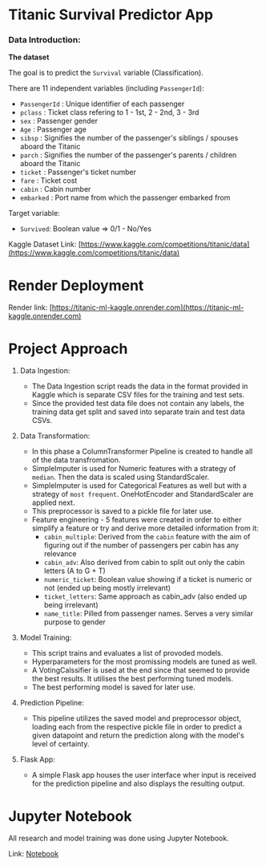 # Titanic Survival Predictor App

### Data Introduction:

**The dataset** 

The goal is to predict the `Survival` variable (Classification).

There are 11 independent variables (including `PassengerId`):

* `PassengerId` : Unique identifier of each passenger
* `pclass` : Ticket class refering to 1 - 1st, 2 - 2nd, 3 - 3rd
* `sex` : Passenger gender
* `Age` : Passenger age
* `sibsp` : Signifies the number of the passenger's siblings / spouses aboard the Titanic
* `parch` : Signifies the number of the passenger's parents / children aboard the Titanic
* `ticket` : Passenger's ticket number
* `fare` : Ticket cost
* `cabin` : Cabin number
* `embarked` : Port name from which the passenger embarked from

Target variable:
* `Survived`: Boolean value => 0/1 - No/Yes

Kaggle Dataset Link:
[https://www.kaggle.com/competitions/titanic/data](https://www.kaggle.com/competitions/titanic/data)

# Render Deployment

Render link: [https://titanic-ml-kaggle.onrender.com](https://titanic-ml-kaggle.onrender.com)

<!-- # UI

![HomepageUI](./static/images/HomepageUI.jpg) -->

# Project Approach

1. Data Ingestion: 
    * The Data Ingestion script reads the data in the format provided in Kaggle which is separate CSV files for the training and test sets. 
    * Since the provided test data file does not contain any labels, the training data get split and saved into separate train and test data CSVs.

2. Data Transformation: 
    * In this phase a ColumnTransformer Pipeline is created to handle all of the data transfromation.
    * SimpleImputer is used for Numeric features with a strategy of `median`. Then the data is scaled using StandardScaler.
    * SimpleImputer is used for Categorical Features as well but with a strategy of `most frequent`. OneHotEncoder and StandardScaler are applied next.
    * This preprocessor is saved to a pickle file for later use.
    * Feature engineering - 5 features were created in order to either simplify a feature or try and derive more detailed information from it:
        - `cabin_multiple`: Derived from the `cabin` feature with the aim of figuring out if the number of passengers per cabin has any relevance
        - `cabin_adv`: Also derived from cabin to split out only the cabin letters (A to G + T)
        - `numeric_ticket`: Boolean value showing if a ticket is numeric or not (ended up being mostly irrelevant)
        - `ticket_letters`: Same approach as cabin_adv (also ended up being irrelevant)
        - `name_title`: Pilled from passenger names. Serves a very similar purpose to gender
    

3. Model Training: 
    * This script trains and evaluates a list of provoded models.
    * Hyperparameters for the most promissing models are tuned as well.
    * A VotingCalssifier is used at the end since that seemed to provide the best results. It utilises the best performing tuned models.
    * The best performing model is saved for later use.

4. Prediction Pipeline: 
    * This pipeline utilizes the saved model and preprocessor object, loading each from the respective pickle file in order to predict a given datapoint and return the prediction along with the model's level of certainty.

5. Flask App:
    * A simple Flask app houses the user interface wher input is received for the prediction pipeline and also displays the resulting output.

# Jupyter Notebook

All research and model training was done using Jupyter Notebook.

Link: [Notebook](./notebook/Titanic-Machine-Learning-from-Disaster.ipynb)